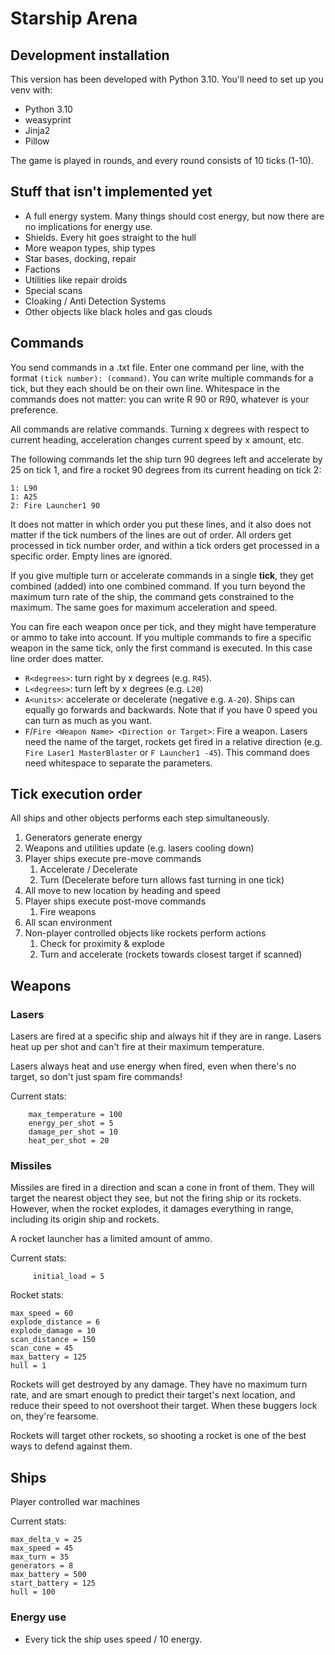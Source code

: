 # Starship Arena
## Development installation

This version has been developed with Python 3.10. You'll need to set up you venv with:

- Python 3.10
- weasyprint
- Jinja2
- Pillow

The game is played in rounds, and every round consists of 10 ticks (1-10).

## Stuff that isn't implemented yet
- A full energy system. Many things should cost energy, but now there are no implications for energy use.
- Shields. Every hit goes straight to the hull
- More weapon types, ship types
- Star bases, docking, repair
- Factions
- Utilities like repair droids
- Special scans
- Cloaking / Anti Detection Systems
- Other objects like black holes and gas clouds

## Commands
You send commands in a .txt file. Enter one command per line, with the format `(tick number): (command)`.
You can write multiple commands for a tick, but they each should be on their own line. Whitespace in the commands does
not matter: you can write R 90 or R90, whatever is your preference.


All commands are relative commands. Turning x degrees with respect to current heading, acceleration changes current
speed by x amount, etc.


The following commands let the ship turn 90 degrees left and accelerate by 25 on tick 1,
and fire a rocket 90 degrees from its current heading on tick 2:

    1: L90
    1: A25
    2: Fire Launcher1 90

It does not matter in which order you put these lines, and it also does not matter if the tick numbers of the lines are out of order.
All orders get processed in tick number order, and within a tick orders get processed in a specific order. Empty lines are ignored.

If you give multiple turn or accelerate commands in a single **tick**, they get combined (added) into one combined command.
If you turn beyond the maximum turn rate of the ship, the command gets constrained to the maximum. The same goes for maximum acceleration and speed.

You can fire each weapon once per tick, and they might have temperature or ammo to take into account.
If you multiple commands to fire a specific weapon in the same tick, only the first command is executed. In this case line order does matter.

- `R<degrees>`: turn right by x degrees (e.g. `R45`).
- `L<degrees>`: turn left by x degrees (e.g. `L20`)
- `A<units>`: accelerate or decelerate (negative e.g. `A-20`). Ships can equally go forwards and backwards. Note that if you have 0 speed you can turn as much as you want.
- `F`/`Fire <Weapon Name> <Direction or Target>`: Fire a weapon. Lasers need the name of the target, rockets get fired in a relative direction (e.g. `Fire Laser1 MasterBlaster` or `F Launcher1 -45`). This command does need whitespace to separate the parameters.

## Tick execution order
All ships and other objects performs each step simultaneously.

1. Generators generate energy
1. Weapons and utilities update (e.g. lasers cooling down)
1. Player ships execute pre-move commands
   1. Accelerate / Decelerate
   1. Turn (Decelerate before turn allows fast turning in one tick)
1. All move to new location by heading and speed
1. Player ships execute post-move commands
   1. Fire weapons
1. All scan environment
1. Non-player controlled objects like rockets perform actions
   1. Check for proximity & explode
   1. Turn and accelerate (rockets towards closest target if scanned)

## Weapons
### Lasers
Lasers are fired at a specific ship and always hit if they are in range. Lasers heat up per shot and can't fire at their maximum temperature.

Lasers always heat and use energy when fired, even when there's no target, so don't just spam fire commands!

Current stats:

        max_temperature = 100
        energy_per_shot = 5
        damage_per_shot = 10
        heat_per_shot = 20

### Missiles
Missiles are fired in a direction and scan a cone in front of them. They will target the nearest object they see, but not the firing ship or its rockets. However, when the rocket explodes, it damages everything in range, including its origin ship and rockets.

A rocket launcher has a limited amount of ammo.

Current stats:

         initial_load = 5

Rocket stats:

    max_speed = 60
    explode_distance = 6
    explode_damage = 10
    scan_distance = 150
    scan_cone = 45
    max_battery = 125
    hull = 1

Rockets will get destroyed by any damage. They have no maximum turn rate, and are smart enough to 
predict their target's next location, and reduce their speed to not overshoot their target. When these buggers
lock on, they're fearsome.

Rockets will target other rockets, so shooting a rocket is one of the best ways to defend against them.

## Ships
Player controlled war machines

Current stats:

    max_delta_v = 25
    max_speed = 45
    max_turn = 35
    generators = 8
    max_battery = 500
    start_battery = 125
    hull = 100

### Energy use

- Every tick the ship uses speed / 10 energy. 